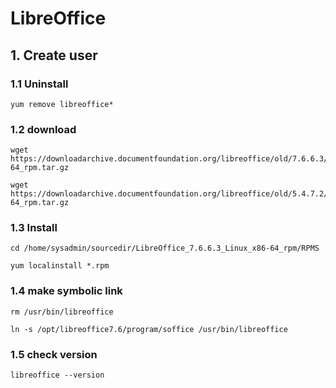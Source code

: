 # LibreOffice

## 1. Create user

### 1.1 Uninstall

    yum remove libreoffice*

### 1.2 download

````
wget https://downloadarchive.documentfoundation.org/libreoffice/old/7.6.6.3/rpm/x86_64/LibreOffice_7.6.6.3_Linux_x86-64_rpm.tar.gz

wget https://downloadarchive.documentfoundation.org/libreoffice/old/5.4.7.2/rpm/x86_64/LibreOffice_5.4.7.2_Linux_x86-64_rpm.tar.gz
````

### 1.3 Install

````
cd /home/sysadmin/sourcedir/LibreOffice_7.6.6.3_Linux_x86-64_rpm/RPMS

yum localinstall *.rpm

````

### 1.4 make symbolic link

````
rm /usr/bin/libreoffice

ln -s /opt/libreoffice7.6/program/soffice /usr/bin/libreoffice
````

### 1.5 check version

    libreoffice --version

